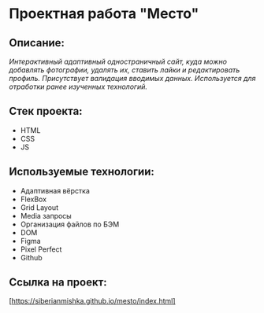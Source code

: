 # Проектная работа "Место"

## Описание:
_Интерактивный адаптивный одностраничный сайт, куда можно добавлять фотографии, удалять их, ставить лайки и редактировать профиль. Присутствует валидация вводимых данных. Используется для отработки ранее изученных технологий._

## Стек проекта:
* HTML
* CSS
* JS

## Используемые технологии:
* Адаптивная вёрстка
* FlexBox
* Grid Layout
* Media запросы
* Организация файлов по БЭМ
* DOM
* Figma
* Pixel Perfect
* Github

## Ссылка на проект:
[https://siberianmishka.github.io/mesto/index.html]
